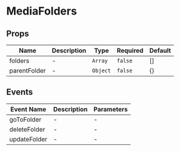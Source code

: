 # MediaFolders

## Props

<!-- @vuese:MediaFolders:props:start -->
|Name|Description|Type|Required|Default|
|---|---|---|---|---|
|folders|-|`Array`|`false`|[]|
|parentFolder|-|`Object`|`false`|{}|

<!-- @vuese:MediaFolders:props:end -->


## Events

<!-- @vuese:MediaFolders:events:start -->
|Event Name|Description|Parameters|
|---|---|---|
|goToFolder|-|-|
|deleteFolder|-|-|
|updateFolder|-|-|

<!-- @vuese:MediaFolders:events:end -->


